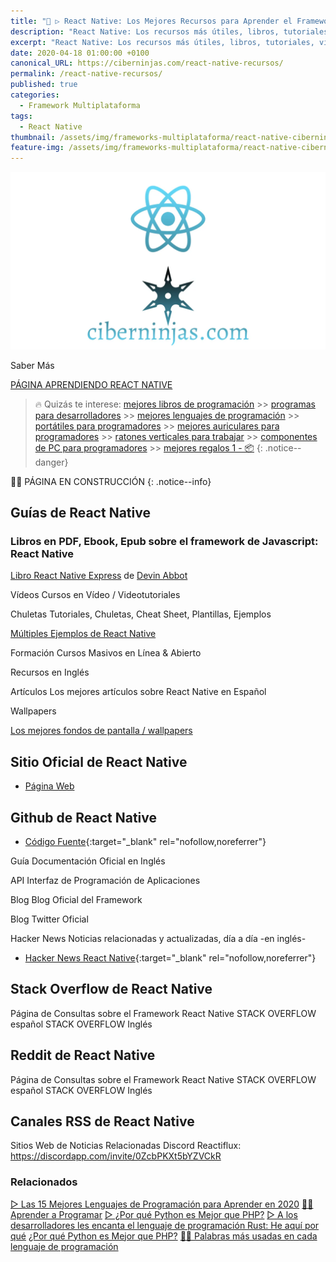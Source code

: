 ```yaml
---
title: "🥇 ▷ React Native: Los Mejores Recursos para Aprender el Framework Javascript de Facebook"
description: "React Native: Los recursos más útiles, libros, tutoriales, videotutoriales, artículos, redes sociales, noticas, rss. Absolutamente todo lo que debes saber. Las herramientas ninjas necesarias para aprender React Native.."
excerpt: "React Native: Los recursos más útiles, libros, tutoriales, videotutoriales, artículos, redes sociales, noticas, rss. Absolutamente todo lo que debes saber. Las herramientas ninjas necesarias para aprender React Native."
date: 2020-04-18 01:00:00 +0100
canonical_URL: https://ciberninjas.com/react-native-recursos/
permalink: /react-native-recursos/
published: true
categories:
  - Framework Multiplataforma
tags:
  - React Native
thumbnail: /assets/img/frameworks-multiplataforma/react-native-ciberninjas-recursos.webp
feature-img: /assets/img/frameworks-multiplataforma/react-native-ciberninjas.webp
---
```


![React Native: Recursos para Aprender todo sobre el Framework Javascript de Facebook](/assets/img/frameworks-multiplataforma/react-native-ciberninjas-recursos.webp "React Native: Recursos para Aprender todo sobre el Framework Javascript de Facebook")

Saber Más

[PÁGINA APRENDIENDO REACT NATIVE](https://ciberninjas.com/react-native/)

> 🔥 Quizás te interese: [mejores libros de programación](/programar/) >> [programas para desarrolladores](/mejores-editores-texto/) >> [mejores lenguajes de programación](/15-mejores-lenguajes-programacion/) >> [portátiles para programadores]() >> [mejores auriculares para programadores](/auriculares-dise%C3%B1o/) >> [ratones verticales para trabajar](/teclados-ratones-dise%C3%B1o/) >> [componentes de PC para programadores](/ordenadores-componentes/) >> [mejores regalos 1 - 📦](/black-friday-amazon/)
{: .notice--danger}

👷‍♂️ PÁGINA EN CONSTRUCCIÓN
{: .notice--info}

## **Guías de React Native**

### Libros en PDF, Ebook, Epub sobre el framework de Javascript: React Native

[Libro React Native Express](http://www.reactnativeexpress.com/) de [Devin Abbot](https://ciberninjas.com/etiqueta-catalogo/devin-abbott)

Vídeos
Cursos en Vídeo / Videotutoriales

Chuletas
Tutoriales, Chuletas, Cheat Sheet, Plantillas, Ejemplos

[Múltiples Ejemplos de React Native](https://necolas.github.io/react-native-web/examples)

Formación
Cursos Masivos en Línea & Abierto

Recursos en Inglés

Artículos
Los mejores artículos sobre React Native en Español

Wallpapers

[Los mejores fondos de pantalla / wallpapers](https://ibb.co/album/k4xXfa)

## **Sitio Oficial de React Native**
- [Página Web](https://reactnative.dev/)

## **Github de React Native**
- [Código Fuente](https://github.com/facebook/react-native){:target="_blank" rel="nofollow,noreferrer"}

Guía
Documentación Oficial en Inglés

API
Interfaz de Programación de Aplicaciones

Blog
Blog Oficial del Framework

Blog
Twitter Oficial

Hacker News
Noticias relacionadas y actualizadas, día a día -en inglés-

- [Hacker News React Native](https://hn.algolia.com/?dateRange=all&page=0&prefix=false&query=react%20native&sort=byDate&type=story){:target="_blank" rel="nofollow,noreferrer"}

## Stack Overflow de React Native
Página de Consultas sobre el Framework React Native
STACK OVERFLOW español
STACK OVERFLOW Inglés

## Reddit de React Native
Página de Consultas sobre el Framework React Native
STACK OVERFLOW español
STACK OVERFLOW Inglés

## Canales RSS de React Native
Sitios Web de Noticias Relacionadas
Discord Reactiflux: https://discordapp.com/invite/0ZcbPKXt5bYZVCkR

### **Relacionados** <!-- omit in toc -->

[▷ Las 15 Mejores Lenguajes de Programación para Aprender en 2020](/programar/)
[👩‍💻 Aprender a Programar](/aprender/ "👩‍💻 Aprender a Programar")
[▷ ¿Por qué Python es Mejor que PHP?](desarrolladores-lenguaje-rust/ "👩‍💻 Aprender a Programar es Cada Vez Más Difícil")
[▷ A los desarrolladores les encanta el lenguaje de programación Rust: He aquí por qué](/porque-python-es-mejor-que-php/ "👩‍💻 Aprender a Programar es Cada Vez Más Difícil")
[¿Por qué Python es Mejor que PHP?](/porque-python-es-mejor-que-php/ "👩‍💻 Aprender a Programar es Cada Vez Más Difícil")
[👨‍🎨 Palabras más usadas en cada lenguaje de programación](/palabras-lenguajes-programacion/ "👨‍🎨 Palabras más usadas en cada lenguaje de programación")
